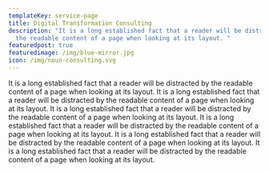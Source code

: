 ```yaml
---
templateKey: service-page
title: Digital Transformation Consulting
description: "It is a long established fact that a reader will be distracted by
  the readable content of a page when looking at its layout. "
featuredpost: true
featuredimage: /img/blue-mirror.jpg
icon: /img/noun-consulting.svg
---
```

It is a long established fact that a reader will be distracted by the readable content of a page when looking at its layout. It is a long established fact that a reader will be distracted by the readable content of a page when looking at its layout. It is a long established fact that a reader will be distracted by the readable content of a page when looking at its layout. It is a long established fact that a reader will be distracted by the readable content of a page when looking at its layout. It is a long established fact that a reader will be distracted by the readable content of a page when looking at its layout. It is a long established fact that a reader will be distracted by the readable content of a page when looking at its layout.
